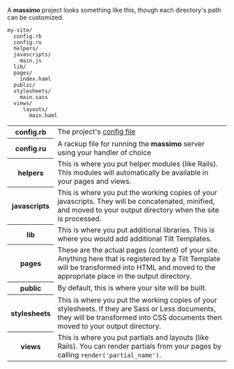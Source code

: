 A **massimo** project looks something like this, though each directory's path can be customized.

    my-site/
      config.rb
      config.ru
      helpers/
      javascripts/
        main.js
      lib/
      pages/
        index.haml
      public/
      stylesheets/
        main.sass
      views/
         layouts/
           main.haml
           
<table>
  <tbody>
    <tr>
      <th>config.rb</th>
      <td>The project's <a href="/configuration/">config file</a></td>
    </tr>
    <tr>
      <th>config.ru</th>
      <td>A rackup file for running the <strong>massimo</strong> server using your handler of choice</a></td>
    </tr>
    <tr>
      <th>helpers</th>
      <td>This is where you put helper modules (like Rails). This modules will automatically be available in your pages and views.</td>
    </tr>
    <tr>
      <th>javascripts</th>
      <td>This is where you put the working copies of your javascripts. They will be concatenated, minified, and moved to your output directory when the site is processed.</td>
    </tr>
    <tr>
      <th>lib</th>
      <td>This is where you put additional libraries. This is where you would add additional Tilt&nbsp;Templates.</td>
    </tr>
    <tr>
      <th>pages</th>
      <td>These are the actual pages (content) of your site. Anything here that is registered by a Tilt Template will be transformed into HTML and moved to the appropriate place in the output&nbsp;directory.</td>
    </tr>
    <tr>
      <th>public</th>
      <td>By default, this is where your site will be built.</td>
    </tr>
    <tr>
      <th>stylesheets</th>
      <td>This is where you put the working copies of your stylesheets. If they are Sass or Less documents, they will be transformed into CSS documents then moved to your output&nbsp;directory.</td>
    </tr>
    <tr>
      <th>views</th>
      <td>This is where you put partials and layouts (like Rails). You can render partials from your pages by calling <code>render('partial_name')</code>.</td>
    </tr>
  </tbody>
</table>
